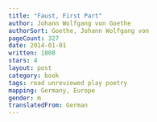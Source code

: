 ```yaml
---
title: "Faust, First Part"
author: Johann Wolfgang von Goethe
authorSort: Goethe, Johann Wolfgang von
pageCount: 327
date: 2014-01-01
written: 1808
stars: 4
layout: post
category: book
tags: read unreviewed play poetry
mapping: Germany, Europe
gender: m
translatedFrom: German
---
```

